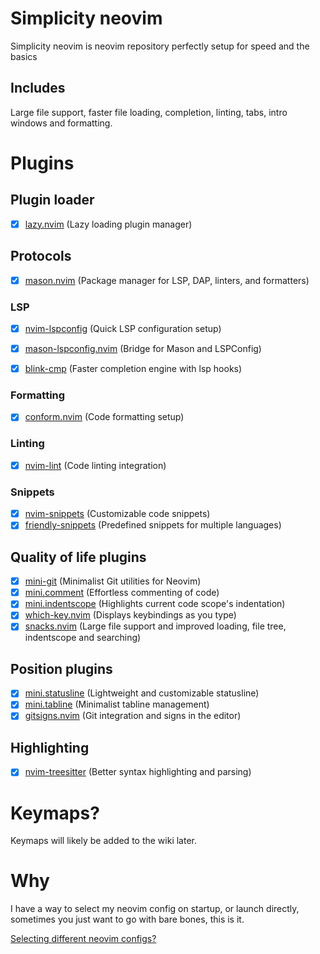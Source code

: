 # Simplicity neovim  

Simplicity neovim is neovim repository perfectly setup for speed and the basics

## Includes

Large file support, faster file loading, completion, linting, tabs, intro windows and formatting.

# Plugins
## Plugin loader
- [x] [lazy.nvim](https://github.com/folke/lazy.nvim) (Lazy loading plugin manager)  

## Protocols
- [x] [mason.nvim](https://github.com/williamboman/mason.nvim) (Package manager for LSP, DAP, linters, and formatters)  

### LSP
- [x] [nvim-lspconfig](https://github.com/neovim/nvim-lspconfig) (Quick LSP configuration setup)  
- [x] [mason-lspconfig.nvim](https://github.com/williamboman/mason-lspconfig.nvim) (Bridge for Mason and LSPConfig)  

- [x] [blink-cmp](https://github.com/Saghen/blink.cmp) (Faster completion engine with lsp hooks)  

### Formatting
- [x] [conform.nvim](https://github.com/stevearc/conform.nvim) (Code formatting setup)  

### Linting
- [x] [nvim-lint](https://github.com/mfussenegger/nvim-lint) (Code linting integration)  

### Snippets
- [x] [nvim-snippets](https://github.com/garymjr/nvim-snippets) (Customizable code snippets)  
- [x] [friendly-snippets](https://github.com/rafamadriz/friendly-snippets) (Predefined snippets for multiple languages)  

## Quality of life plugins
- [x] [mini-git](https://github.com/echasnovski/mini-git) (Minimalist Git utilities for Neovim)  
- [x] [mini.comment](https://github.com/echasnovski/mini.comment) (Effortless commenting of code)  
- [x] [mini.indentscope](https://github.com/echasnovski/mini.indentscope) (Highlights current code scope's indentation)
- [x] [which-key.nvim](https://github.com/folke/which-key.nvim) (Displays keybindings as you type)
- [x] [snacks.nvim](https://github.com/folke/snacks.nvim) (Large file support and improved loading, file tree, indentscope and searching)

## Position plugins  
- [x] [mini.statusline](https://github.com/echasnovski/mini.statusline) (Lightweight and customizable statusline)  
- [x] [mini.tabline](https://github.com/echasnovski/mini.tabline) (Minimalist tabline management)  
- [x] [gitsigns.nvim](https://github.com/lewis6991/gitsigns.nvim) (Git integration and signs in the editor)  

## Highlighting
- [x] [nvim-treesitter](https://github.com/nvim-treesitter/nvim-treesitter) (Better syntax highlighting and parsing)  

# Keymaps?
Keymaps will likely be added to the wiki later.  

# Why
I have a way to select my neovim config on startup, or launch directly, sometimes you just want to go with bare bones, this is it.  

[Selecting different neovim configs?](https://github.com/Ren-B-7/Complexity.nvim/blob/bc88c944b1ff2fdf332c985a083c700c6b4f472f/.zshrc#L108)
